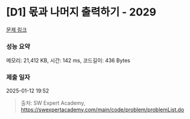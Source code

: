 # [D1] 몫과 나머지 출력하기 - 2029 

[문제 링크](https://swexpertacademy.com/main/code/problem/problemDetail.do?contestProbId=AV5QGNvKAtEDFAUq) 

### 성능 요약

메모리: 21,412 KB, 시간: 142 ms, 코드길이: 436 Bytes

### 제출 일자

2025-01-12 19:52



> 출처: SW Expert Academy, https://swexpertacademy.com/main/code/problem/problemList.do